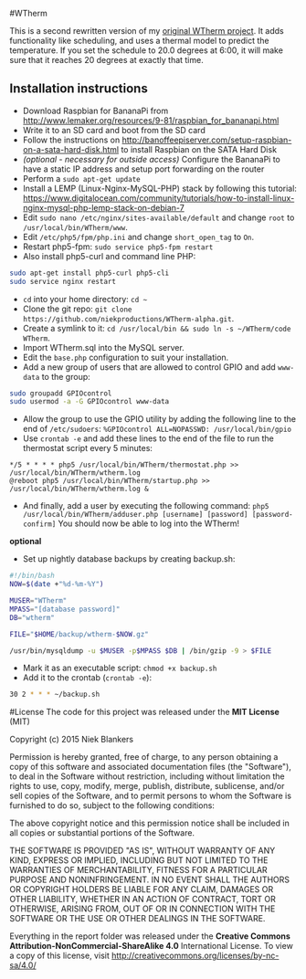 #WTherm

This is a second rewritten version of my [original WTherm project](https://github.com/NiekProductions/WTherm-alpha/). It adds functionality like scheduling, and uses a thermal model to predict the temperature. If you set the schedule to 20.0 degrees at 6:00, it will make sure that it reaches 20 degrees at exactly that time.

## Installation instructions
 - Download Raspbian for BananaPi from http://www.lemaker.org/resources/9-81/raspbian_for_bananapi.html
 - Write it to an SD card and boot from the SD card
 - Follow the instructions on http://banoffeepiserver.com/setup-raspbian-on-a-sata-hard-disk.html to install Raspbian on the SATA Hard Disk
 - *(optional - necessary for outside access)* Configure the BananaPi to have a static IP address and setup port forwarding on the router
 - Perform a `sudo apt-get update`
 - Install a LEMP (Linux-Nginx-MySQL-PHP) stack by following this tutorial: https://www.digitalocean.com/community/tutorials/how-to-install-linux-nginx-mysql-php-lemp-stack-on-debian-7
 - Edit `sudo nano /etc/nginx/sites-available/default` and change `root` to `/usr/local/bin/WTherm/www`.
 - Edit `/etc/php5/fpm/php.ini` and change `short_open_tag` to `On`.
 - Restart php5-fpm: `sudo service php5-fpm restart`
 - Also install php5-curl and command line PHP:
```bash
sudo apt-get install php5-curl php5-cli
sudo service nginx restart
```
 - `cd` into your home directory: `cd ~`
 -  Clone the git repo: `git clone https://github.com/niekproductions/WTherm-alpha.git`.
 -  Create a symlink to it: `cd /usr/local/bin && sudo ln -s ~/WTherm/code WTherm`.
 -  Import WTherm.sql into the MySQL server.
 -  Edit the `base.php` configuration to suit your installation.
 -  Add a new group of users that are allowed to control GPIO and add `www-data` to the group:
```bash
sudo groupadd GPIOcontrol
sudo usermod -a -G GPIOcontrol www-data
```
 -  Allow the group to use the GPIO utility by adding the following line to the end of `/etc/sudoers`:
`%GPIOcontrol ALL=NOPASSWD: /usr/local/bin/gpio`
 -  Use `crontab -e` and add these lines to the end of the file to run the thermostat script every 5 minutes:
```
*/5 * * * * php5 /usr/local/bin/WTherm/thermostat.php >> /usr/local/bin/WTherm/wtherm.log
@reboot php5 /usr/local/bin/WTherm/startup.php >> /usr/local/bin/WTherm/wtherm.log &
```
 -  And finally, add a user by executing the following command:
`php5 /usr/local/bin/WTherm/adduser.php [username] [password] [password-confirm]`
You should now be able to log into the WTherm!

**optional**
 -  Set up nightly database backups by creating backup.sh:
```bash
#!/bin/bash
NOW=$(date +"%d-%m-%Y")

MUSER="WTherm"
MPASS="[database password]"
DB="wtherm"

FILE="$HOME/backup/wtherm-$NOW.gz"

/usr/bin/mysqldump -u $MUSER -p$MPASS $DB | /bin/gzip -9 > $FILE
```
 -  Mark it as an executable script: `chmod +x backup.sh`
 -  Add it to the crontab (`crontab -e`):
```bash
30 2 * * * ~/backup.sh
```

#License
The code for this project was released under the **MIT License** (MIT)

Copyright (c) 2015 Niek Blankers

Permission is hereby granted, free of charge, to any person obtaining a copy
of this software and associated documentation files (the "Software"), to deal
in the Software without restriction, including without limitation the rights
to use, copy, modify, merge, publish, distribute, sublicense, and/or sell
copies of the Software, and to permit persons to whom the Software is
furnished to do so, subject to the following conditions:

The above copyright notice and this permission notice shall be included in all
copies or substantial portions of the Software.

THE SOFTWARE IS PROVIDED "AS IS", WITHOUT WARRANTY OF ANY KIND, EXPRESS OR
IMPLIED, INCLUDING BUT NOT LIMITED TO THE WARRANTIES OF MERCHANTABILITY,
FITNESS FOR A PARTICULAR PURPOSE AND NONINFRINGEMENT. IN NO EVENT SHALL THE
AUTHORS OR COPYRIGHT HOLDERS BE LIABLE FOR ANY CLAIM, DAMAGES OR OTHER
LIABILITY, WHETHER IN AN ACTION OF CONTRACT, TORT OR OTHERWISE, ARISING FROM,
OUT OF OR IN CONNECTION WITH THE SOFTWARE OR THE USE OR OTHER DEALINGS IN THE
SOFTWARE.

Everything in the report folder was released under the **Creative Commons Attribution-NonCommercial-ShareAlike 4.0** International License. To view a copy of this license, visit http://creativecommons.org/licenses/by-nc-sa/4.0/